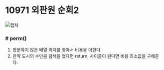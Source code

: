 # 10971 외판원 순회2

![캡처](https://user-images.githubusercontent.com/72604908/197450371-cfde5ed6-cb74-4862-a4ac-0cd75f97edb7.PNG)

### # perm()
1. 방문하지 않은 배열 위치를 찾아서 비용을 더한다.
2. 만약 도시의 수만큼 탐색을 했다면 return, 사이클이 된다면 비용 최소값을 구해준다.
